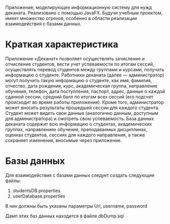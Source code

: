 Приложение, моделирующее информационную систему для нужд деканата. Реализовано с помощью JavaFX. Будучи учебным проектом, имеет множество огрехов, особенно в области реализации взаимодействия с базами данных.

# Краткая характеристика

Приложение «Деканат» позволяет осуществлять зачисление и
отчисление студентов, вести учет успеваемости по итогам сессий,
осуществлять перевод студентов между группами и курсами, получать
информацию о студенте. Работники деканата (далее — администратор) могут
получить такую информацию о студенте, как имя, фамилия, отчество, дата
рождения, курс, академическая группа, направление обучения, телефон, дата
поступления, паспорт, адрес, данные о каждой сданной сессии, средний балл
по итогам всех сессий (его подсчет происходит во время работы приложения).
Кроме того, администратор может вносить результаты прошедшей сессии для
каждого студента. Студент может видеть свои данные (аналогично данным,
доступным для администратора) и смотреть свою успеваемость. База данных
деканата содержит всю информацию о студентах, академических группах,
направлениях обучения, преподаваемых дисциплинах, оценках студентов,
сессиях для каждого направления, а также сохраняет изменения, вносимые
через приложение.

# Базы данных

Для взаимодействия с базами данных следует создать следующие файлы:
1. studentsDB.properties
2. userDatabase.properties

В них должны быть указаны параметры Url, username, password

Дамп этих баз данных находится в файле dbDump.sql